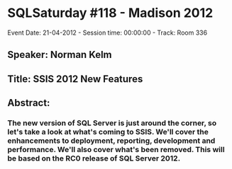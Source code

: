 # SQLSaturday #118 - Madison 2012
Event Date: 21-04-2012 - Session time: 00:00:00 - Track: Room 336
## Speaker: Norman Kelm
## Title: SSIS 2012 New Features
## Abstract:
### The new version of SQL Server is just around the corner, so let's take a look at what's coming to SSIS. We'll cover the enhancements to deployment, reporting, development and performance. We'll also cover what's been removed. This will be based on the RC0 release of SQL Server 2012.


